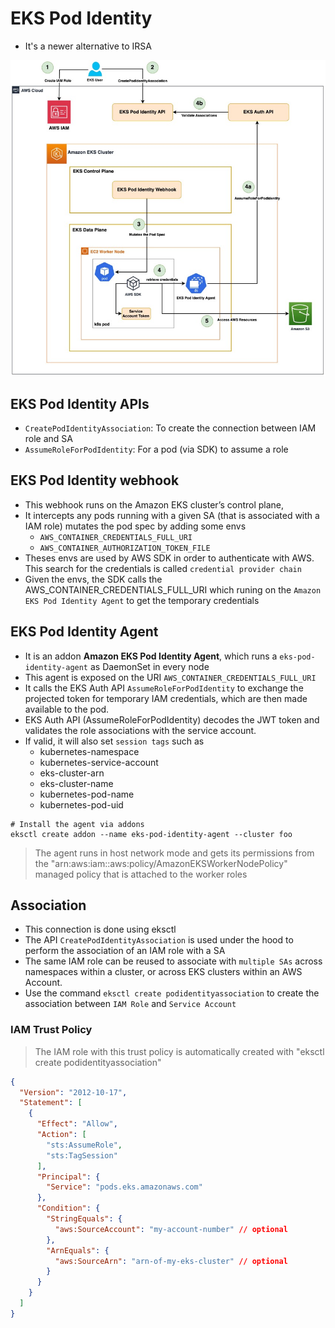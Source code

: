 # EKS Pod Identity

- It's a newer alternative to IRSA

![EKS Pod Identity](.images/eks-pod-identity.png)

## EKS Pod Identity APIs

- `CreatePodIdentityAssociation`: To create the connection between IAM role and SA
- `AssumeRoleForPodIdentity`: For a pod (via SDK) to assume a role

## EKS Pod Identity webhook

- This webhook runs on the Amazon EKS cluster’s control plane,
- It intercepts any pods running with a given SA (that is associated with a IAM role) mutates the pod spec by adding some envs
  - `AWS_CONTAINER_CREDENTIALS_FULL_URI`
  - `AWS_CONTAINER_AUTHORIZATION_TOKEN_FILE`
- Theses envs are used by AWS SDK in order to authenticate with AWS. This search for the credentials is called `credential provider chain`
- Given the envs, the SDK calls the AWS_CONTAINER_CREDENTIALS_FULL_URI which runing on the `Amazon EKS Pod Identity Agent` to get the temporary credentials

## EKS Pod Identity Agent

- It is an addon **Amazon EKS Pod Identity Agent**, which runs a `eks-pod-identity-agent` as DaemonSet in every node
- This agent is exposed on the URI `AWS_CONTAINER_CREDENTIALS_FULL_URI`
- It calls the EKS Auth API `AssumeRoleForPodIdentity` to exchange the projected token for temporary IAM credentials, which are then made available to the pod.
- EKS Auth API (AssumeRoleForPodIdentity) decodes the JWT token and validates the role associations with the service account.
- If valid, it will also set `session tags` such as
  - kubernetes-namespace
  - kubernetes-service-account
  - eks-cluster-arn
  - eks-cluster-name
  - kubernetes-pod-name
  - kubernetes-pod-uid

```shell
# Install the agent via addons
eksctl create addon --name eks-pod-identity-agent --cluster foo
```

> The agent runs in host network mode and gets its permissions from the "arn:aws:iam::aws:policy/AmazonEKSWorkerNodePolicy" managed policy that is attached to the worker roles

## Association

- This connection is done using eksctl
- The API `CreatePodIdentityAssociation` is used under the hood to perform the association of an IAM role with a SA
- The same IAM role can be reused to associate with `multiple SAs` across namespaces within a cluster, or across EKS clusters within an AWS Account.
- Use the command `eksctl create podidentityassociation` to create the association between `IAM Role` and `Service Account`

### IAM Trust Policy

> The IAM role with this trust policy is automatically created with "eksctl create podidentityassociation"

```json
{
  "Version": "2012-10-17",
  "Statement": [
    {
      "Effect": "Allow",
      "Action": [
        "sts:AssumeRole",
        "sts:TagSession"
      ],
      "Principal": {
        "Service": "pods.eks.amazonaws.com"
      },
      "Condition": {
        "StringEquals": {
          "aws:SourceAccount": "my-account-number" // optional
        },
        "ArnEquals": {
          "aws:SourceArn": "arn-of-my-eks-cluster" // optional
        }
      }
    }
  ]
}
```
